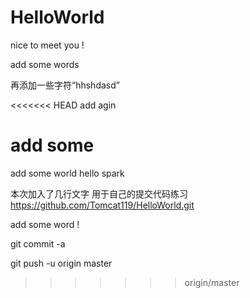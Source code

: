 # HelloWorld
nice to meet you !


add some words

再添加一些字符“hhshdasd”

<<<<<<< HEAD
add agin

add some
=======
add some world
hello spark 

本次加入了几行文字
用于自己的提交代码练习
https://github.com/Tomcat119/HelloWorld.git



add some word !


git commit -a

git push -u origin master
>>>>>>> origin/master
